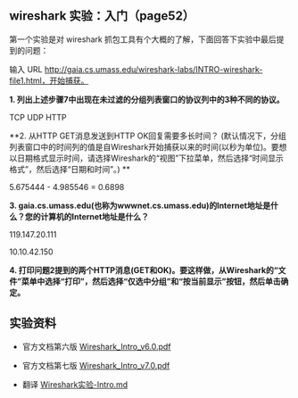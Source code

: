 ## wireshark 实验：入门（page52）

第一个实验是对 wireshark 抓包工具有个大概的了解，下面回答下实验中最后提到的问题：

输入 URL http://gaia.cs.umass.edu/wireshark-labs/INTRO-wireshark-file1.html，开始捕获。

**1. 列出上述步骤7中出现在未过滤的分组列表窗口的协议列中的3种不同的协议。**

TCP UDP HTTP

**2. 从HTTP GET消息发送到HTTP OK回复需要多长时间？ (默认情况下，分组列表窗口中的时间列的值是自Wireshark开始捕获以来的时间(以秒为单位)。要想以日期格式显示时间，请选择Wireshark的“视图”下拉菜单，然后选择“时间显示格式”，然后选择“日期和时间”。) **

5.675444 - 4.985546 = 0.6898

**3. gaia.cs.umass.edu(也称为wwwnet.cs.umass.edu)的Internet地址是什么？您的计算机的Internet地址是什么？**

119.147.20.111

10.10.42.150

**4. 打印问题2提到的两个HTTP消息(GET和OK)。要这样做，从Wireshark的“文件”菜单中选择“打印”，然后选择“仅选中分组”和“按当前显示”按钮，然后单击确定。**

## 实验资料

* 官方文档第六版 [Wireshark_Intro_v6.0.pdf](https://github.com/moranzcw/Computer-Networking-A-Top-Down-Approach-NOTES/blob/master/WiresharkLab/Wireshark%E5%AE%9E%E9%AA%8C-Intro/Wireshark_Intro_v6.0.pdf)

* 官方文档第七版 [Wireshark_Intro_v7.0.pdf](https://github.com/moranzcw/Computer-Networking-A-Top-Down-Approach-NOTES/blob/master/WiresharkLab/Wireshark%E5%AE%9E%E9%AA%8C-Intro/Wireshark_Intro_v7.0.pdf)

* 翻译 [Wireshark实验-Intro.md](https://github.com/moranzcw/Computer-Networking-A-Top-Down-Approach-NOTES/blob/master/WiresharkLab/Wireshark%E5%AE%9E%E9%AA%8C-Intro/Wireshark%E5%AE%9E%E9%AA%8C-Intro.md)
